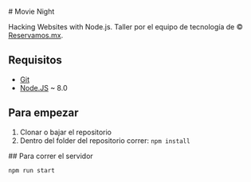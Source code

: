 # Movie Night

Hacking Websites with Node.js. Taller por el equipo de tecnología de  © [Reservamos.mx](https://www.reservamos.mx).

## Requisitos

* [Git](https://git-scm.com/downloads)
* [Node.JS](https://nodejs.org/en/download/) ~ 8.0

## Para empezar

1. Clonar o bajar el repositorio
2. Dentro del folder del repositorio correr: `npm install`

## Para correr el servidor

`npm run start`
